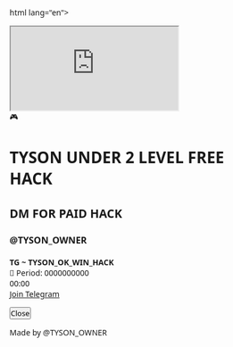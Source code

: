 html lang="en">
<head>
<meta charset="UTF-8">
<meta name="viewport" content="width=device-width, initial-scale=1.0">
<title>Prediction Hack</title>
<style>
* {
  margin: 0;
  padding: 0;
  box-sizing: border-box;
  font-family: 'Segoe UI', Tahoma, Geneva, Verdana, sans-serif;
}

body {
  background: linear-gradient(135deg, #0c0f1d, #161b33);
  overflow: hidden;
  color: white;
  height: 100vh;
  display: flex;
  justify-content: center;
  align-items: center;
}

.container {
  max-width: 800px;
  width: 95%;
  padding: 20px;
}

#bg-frame {
  position: absolute;
  top: 0;
  left: 0;
  width: 100%;
  height: 100%;
  z-index: -1;
  border: none;
  opacity: 0.1;
}

.floating-icon {
  position: fixed;
  bottom: 60px;
  right: 15px;
  width: 60px;
  height: 60px;
  background: linear-gradient(135deg, #00bcd4, #0097a7);
  border-radius: 50%;
  display: flex;
  align-items: center;
  justify-content: center;
  cursor: pointer;
  box-shadow: 0 5px 15px rgba(0, 188, 212, 0.6);
  transition: all 0.3s;
  font-size: 24px;
  color: white;
  z-index: 1000;
}

.floating-icon:hover {
  transform: scale(1.1) rotate(10deg);
  box-shadow: 0 8px 20px rgba(0, 188, 212, 0.8);
}

.dialog-box {
  position: fixed;
  top: 50%;
  left: 50%;
  transform: translate(-50%, -50%) scale(0.9);
  width: 320px;
  background: linear-gradient(135deg, #1a237e, #3f51b5);
  border-radius: 16px;
  padding: 25px;
  box-shadow: 0 12px 30px rgba(0, 0, 0, 0.7);
  color: white;
  text-align: center;
  display: none;
  opacity: 0;
  transition: all 0.4s;
  z-index: 2000;
  border: 1px solid rgba(255, 255, 255, 0.1);
  animation: fadeIn 0.5s ease-in-out forwards;
}

@keyframes fadeIn {
  0% { opacity: 0; transform: translate(-50%, -50%) scale(0.8); }
  100% { opacity: 1; transform: translate(-50%, -50%) scale(1); }
}

.dialog-box.show {
  display: block;
  opacity: 1;
}

.dialog-box h1 {
  font-size: 22px;
  margin-bottom: 15px;
  color: #ffeb3b;
  text-shadow: 0 2px 4px rgba(0, 0, 0, 0.3);
  letter-spacing: 0.5px;
}

.dialog-box h2 {
  font-size: 18px;
  margin-bottom: 15px;
  color: #4fc3f7;
}

.prediction {
  font-size: 16px;
  font-weight: 500;
  margin: 12px 0;
  display: flex;
  justify-content: center;
  align-items: center;
  gap: 8px;
}

.timer-container {
  background: rgba(0, 0, 0, 0.3);
  border-radius: 50px;
  padding: 10px;
  margin: 15px auto;
  width: 120px;
}

.timer {
  font-size: 28px;
  font-weight: bold;
  color: #76ff03;
  text-shadow: 0 0 10px rgba(118, 255, 3, 0.7);
}

.result {
  font-size: 28px;
  font-weight: bold;
  margin-top: 15px;
  height: 50px;
  display: flex;
  align-items: center;
  justify-content: center;
  transition: all 0.5s;
  opacity: 0;
}

.result.show {
  opacity: 1;
  animation: pulse 1s infinite;
}

@keyframes pulse {
  0% { transform: scale(1); }
  50% { transform: scale(1.1); }
  100% { transform: scale(1); }
}

.big {
  color: #ff9800;
  text-shadow: 0 0 15px rgba(255, 152, 0, 0.8);
}

.small {
  color: #03a9f4;
  text-shadow: 0 0 15px rgba(3, 169, 244, 0.8);
}

.telegram-btn {
  display: inline-block;
  background: linear-gradient(135deg, #ff4081, #d81b60);
  color: white;
  padding: 10px 20px;
  border-radius: 50px;
  text-decoration: none;
  font-weight: bold;
  font-size: 15px;
  margin-top: 20px;
  transition: all 0.3s;
  box-shadow: 0 4px 8px rgba(244, 67, 54, 0.4);
}

.telegram-btn:hover {
  transform: translateY(-3px);
  box-shadow: 0 6px 12px rgba(244, 67, 54, 0.6);
}

.telegram-btn i {
  margin-right: 8px;
}

.close {
  margin-top: 15px;
  padding: 10px 25px;
  border: none;
  background: linear-gradient(135deg, #d32f2f, #b71c1c);
  color: white;
  font-size: 14px;
  border-radius: 50px;
  cursor: pointer;
  transition: all 0.3s;
  font-weight: 600;
  box-shadow: 0 4px 8px rgba(211, 47, 47, 0.3);
}

.close:hover {
  transform: translateY(-2px);
  box-shadow: 0 6px 12px rgba(211, 47, 47, 0.4);
}

.footer {
  position: fixed;
  bottom: 10px;
  right: 15px;
  color: rgba(255, 255, 255, 0.7);
  font-size: 11px;
  cursor: pointer;
  transition: all 0.3s;
  z-index: 1000;
}

.footer:hover {
  color: #00bcd4;
  text-decoration: underline;
}

.overlay {
  position: fixed;
  top: 0;
  left: 0;
  width: 100%;
  height: 100%;
  background: rgba(0, 0, 0, 0.7);
  z-index: 1500;
  display: none;
}

.overlay.show {
  display: block;
}

.pulse-effect {
  position: absolute;
  top: 0;
  left: 0;
  width: 100%;
  height: 100%;
  border-radius: 50%;
  background: rgba(0, 188, 212, 0.4);
  animation: pulseRing 2s infinite;
  z-index: -1;
}

@keyframes pulseRing {
  0% { transform: scale(0.8); opacity: 1; }
  70% { transform: scale(1.5); opacity: 0; }
  100% { opacity: 0; }
}

@media (max-width: 480px) {
  .dialog-box {
    width: 90%;
    padding: 20px;
  }
  
  .floating-icon {
    width: 50px;
    height: 50px;
    font-size: 20px;
  }
}
</style>
</head>
<body>
<div class="overlay" id="overlay"></div>
<iframe id="bg-frame" src="https://www.91appi.com/#/register?invitationCode=52425794963"></iframe>

<div class="floating-icon" id="open">
  <div class="pulse-effect"></div>
  🎮
</div>

<div class="dialog-box" id="dialogBox">
  <h1>TYSON UNDER 2 LEVEL FREE HACK</h1>
  <h2>DM FOR PAID HACK</h2>
  <h3>@TYSON_OWNER</h3>
  <h4>TG ~ TYSON_OK_WIN_HACK</h4>
      
  <div class="prediction">
    <span>📅 Period:</span>
    <span id="period">0000000000</span>
  </div>
  
  <div class="timer-container">
    <div class="timer" id="timer">00:00</div>
  </div>
  
  <div id="resText" class="result"></div>
  
  <a href="https://t.me/+pGMNTkg_28thODZl" target="_blank" class="telegram-btn">
    <i class="fab fa-telegram"></i> Join Telegram
  </a>
  
  <button class="close" id="close">Close</button>
</div>

<p class="footer" id="madeBy">Made by @TYSON_OWNER</p>

<script>
document.addEventListener('DOMContentLoaded', function() {
  // Elements
  const openBtn = document.getElementById("open");
  const dialogBox = document.getElementById("dialogBox");
  const timerText = document.getElementById("timer");
  const resText = document.getElementById("resText");
  const periodNum = document.getElementById("period");
  const closeBtn = document.getElementById("close");
  const footer = document.getElementById("madeBy");
  const overlay = document.getElementById("overlay");
  
  // Variables
  let bigSmall = "BIG";
  let counter = 59;
  let drag = false;
  let offsetX, offsetY;
  
  // Open dialog
  openBtn.onclick = () => {
    dialogBox.classList.add("show");
    overlay.classList.add("show");
  };
  
  // Close dialog
  closeBtn.onclick = () => {
    dialogBox.classList.remove("show");
    overlay.classList.remove("show");
  };
  
  // Close dialog when clicking on overlay
  overlay.onclick = () => {
    dialogBox.classList.remove("show");
    overlay.classList.remove("show");
  };
  
  // Made by link
  footer.onclick = () => {
    window.open("https://t.me/TYSON_OK_WIN_HACK", "_blank");
  };
  
  // Update prediction and timer
  function updatePrediction() {
    const now = new Date();
    const y = now.getUTCFullYear();
    const m = String(now.getUTCMonth() + 1).padStart(2, '0');
    const d = String(now.getUTCDate()).padStart(2, '0');
    const h = now.getUTCHours();
    const min = now.getUTCMinutes();
    const total = h * 120 + min;
    const period = `${y}${m}${d}1000${10001 + total}`;
    
    periodNum.innerText = period;
    
    if (counter === 59) {
      bigSmall = Math.random() < 0.5 ? "BIG" : "SMALL";
      resText.classList.remove("show");
      
      setTimeout(() => {
        resText.classList.add("show");
        resText.innerHTML = `<span class="${bigSmall === 'BIG' ? 'big' : 'small'}">${bigSmall}</span>`;
      }, 100);
    }
    
    counter--;
    if (counter < 0) counter = 59;
    
    timerText.innerText = `00:${String(counter).padStart(2, '0')}`;
  }
  
  // Initialize and update every second
  setInterval(updatePrediction, 1000);
  updatePrediction();
  
  // Draggable functionality for floating button
  openBtn.addEventListener("mousedown", function(e) {
    drag = true;
    offsetX = e.clientX - openBtn.getBoundingClientRect().left;
    offsetY = e.clientY - openBtn.getBoundingClientRect().top;
    openBtn.style.transition = "none";
  });
  
  document.addEventListener("mousemove", function(e) {
    if (drag) {
      openBtn.style.left = `${e.clientX - offsetX}px`;
      openBtn.style.top = `${e.clientY - offsetY}px`;
      openBtn.style.right = "unset";
      openBtn.style.bottom = "unset";
    }
  });
  
  document.addEventListener("mouseup", function() {
    drag = false;
    openBtn.style.transition = "all 0.3s";
  });
  
  // Add Font Awesome for Telegram icon
  const fontAwesome = document.createElement('link');
  fontAwesome.rel = 'stylesheet';
  fontAwesome.href = 'https://cdnjs.cloudflare.com/ajax/libs/font-awesome/6.4.0/css/all.min.css';
  document.head.appendChild(fontAwesome);
});
</script>
</body>
</html>
